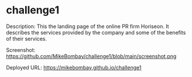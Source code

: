 # challenge1

Description: This the landing page of the online PR firm Horiseon. It describes the services provided by the company and some of the benefits of their services. 

Screenshot: https://github.com/MikeBombay/challenge1/blob/main/screenshot.png

Deployed URL: https://mikebombay.github.io/challenge1